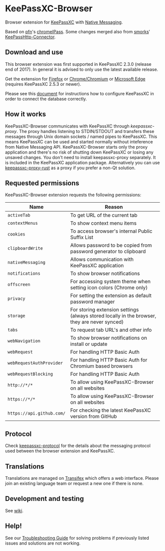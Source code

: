# KeePassXC-Browser

Browser extension for [KeePassXC](https://keepassxc.org/) with [Native Messaging](https://developer.mozilla.org/en-US/docs/Mozilla/Add-ons/WebExtensions/Native_messaging).

Based on [pfn](https://github.com/pfn)'s [chromeIPass](https://github.com/pfn/passifox).
Some changes merged also from [smorks](https://github.com/smorks)' [KeePassHttp-Connector](https://github.com/smorks/keepasshttp-connector).

## Download and use

This browser extension was first supported in KeePassXC 2.3.0 (release end of 2017). In general it is advised to only use the latest available release.

Get the extension for [Firefox](https://addons.mozilla.org/en-US/firefox/addon/keepassxc-browser/) or [Chrome/Chromium](https://chromewebstore.google.com/detail/keepassxc-browser/oboonakemofpalcgghocfoadofidjkkk) or [Microsoft Edge](https://microsoftedge.microsoft.com/addons/detail/pdffhmdngciaglkoonimfcmckehcpafo) (requires KeePassXC 2.5.3 or newer).

Please see this [document](https://keepassxc.org/docs/KeePassXC_GettingStarted.html#_browser_integration) for instructions how to configure KeePassXC in order to connect the database correctly.

## How it works

KeePassXC-Browser communicates with KeePassXC through _keepassxc-proxy_. The proxy handles listening to STDIN/STDOUT
and transfers these messages through Unix domain sockets / named pipes to KeePassXC. This means KeePassXC can be used and started normally without inteference from
Native Messaging API. KeePassXC-Browser starts only the proxy application and there's no risk of shutting down KeePassXC or losing any unsaved changes. You don't need to install keepassxc-proxy separately. It is included in the KeePassXC application package. Alternatively you can use
[keepassxc-proxy-rust](https://github.com/varjolintu/keepassxc-proxy-rust) as a proxy if you prefer a non-Qt solution.

## Requested permissions

KeePassXC-Browser extension requests the following permissions:

| Name  | Reason |
| ----- | ----- |
| `activeTab`               | To get URL of the current tab |
| `contextMenus`            | To show context menu items |
| `cookies`                 | To access browser's internal Public Suffix List |
| `clipboardWrite`          | Allows password to be copied from password generator to clipboard |
| `nativeMessaging`         | Allows communication with KeePassXC application |
| `notifications`           | To show browser notifications |
| `offscreen`               | For accessing system theme when setting icon colors (Chrome only) |
| `privacy`                 | For setting the extension as default password manager |
| `storage`                 | For storing extension settings (always stored locally in the browser, they are never synced) |
| `tabs`                    | To request tab URL's and other info |
| `webNavigation`           | To show browser notifications on install or update |
| `webRequest`              | For handling HTTP Basic Auth |
| `webRequestAuthProvider`  | For handling HTTP Basic Auth for Chromium based browsers |
| `webRequestBlocking`      | For handling HTTP Basic Auth |
| `http://*/*`              | To allow using KeePassXC-Browser on all websites |
| `https://*/*`             | To allow using KeePassXC-Browser on all websites |
| `https://api.github.com/` | For checking the latest KeePassXC version from GitHub |

## Protocol

Check [keepassxc-protocol](keepassxc-protocol.md) for the details about the messaging protocol used between the browser extension and KeePassXC.

## Translations

Translations are managed on [Transifex](https://www.transifex.com/keepassxc/keepassxc-browser/) which offers a web interface. Please join an existing language team or request a new one if there is none.

## Development and testing

See [wiki](https://github.com/keepassxreboot/keepassxc-browser/wiki/Loading-the-extension-manually).

## Help!

See our [Troubleshooting Guide](https://github.com/keepassxreboot/keepassxc-browser/wiki/Troubleshooting-guide) for solving problems if previously listed issues and solutions are not working.
